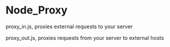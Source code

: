 # Node_Proxy

proxy_in.js, proxies external requests to your server

proxy_out.js, proxies requests from your server to external hosts
